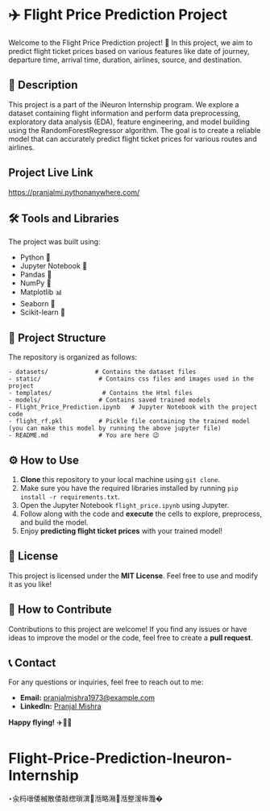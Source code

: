 ﻿# ✈️ Flight Price Prediction Project 

Welcome to the Flight Price Prediction project! 🚀 In this project, we aim to predict flight ticket prices based on various features like date of journey, departure time, arrival time, duration, airlines, source, and destination.


## 📝 Description

This project is a part of the iNeuron Internship program. We explore a dataset containing flight information and perform data preprocessing, exploratory data analysis (EDA), feature engineering, and model building using the RandomForestRegressor algorithm. The goal is to create a reliable model that can accurately predict flight ticket prices for various routes and airlines.

## Project Live Link
https://pranjalmi.pythonanywhere.com/

## 🛠️ Tools and Libraries

The project was built using:

- Python 🐍
- Jupyter Notebook 📓
- Pandas 🐼
- NumPy 🔢
- Matplotlib 📊
- Seaborn 🌊
- Scikit-learn 🧠

## 📂 Project Structure

The repository is organized as follows:

```
- datasets/             # Contains the dataset files
- static/                # Contains css files and images used in the project
- templates/              # Contains the Html files 
- models/                # Contains saved trained models
- Flight_Price_Prediction.ipynb   # Jupyter Notebook with the project code
- flight_rf.pkl          # Pickle file containing the trained model (you can make this model by running the above jupyter file)
- README.md              # You are here 😉
```

## ⚙️ How to Use

1. **Clone** this repository to your local machine using `git clone`.
2. Make sure you have the required libraries installed by running `pip install -r requirements.txt`.
3. Open the Jupyter Notebook `flight_price.ipynb` using Jupyter.
4. Follow along with the code and **execute** the cells to explore, preprocess, and build the model.
5. Enjoy **predicting flight ticket prices** with your trained model!

## 📃 License

This project is licensed under the **MIT License**. Feel free to use and modify it as you like!

## 🤝 How to Contribute

Contributions to this project are welcome! If you find any issues or have ideas to improve the model or the code, feel free to create a **pull request**.

## 📞 Contact

For any questions or inquiries, feel free to reach out to me:

- **Email:** pranjalmishra1973@example.com
- **LinkedIn:** [Pranjal Mishra](https://www.linkedin.com/in/pranjal-mishra-057287229/)

**Happy flying!** ✈️🚀🌌
# Flight-Price-Prediction-Ineuron-Internship
‣汆杩瑨倭楲散倭敲楤瑣潩⵮湉略潲⵮湉整湲桳灩�
